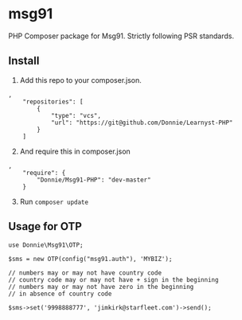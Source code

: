 # msg91

PHP Composer package for Msg91. Strictly following PSR standards.

## Install

1. Add this repo to your composer.json.
```
,
    "repositories": [
        {
            "type": "vcs",
            "url": "https://git@github.com/Donnie/Learnyst-PHP"
        }
    ]
```

2. And require this in composer.json
```
,
    "require": {
        "Donnie/Msg91-PHP": "dev-master"
    }
```

3. Run `composer update`

## Usage for OTP

```
use Donnie\Msg91\OTP;

$sms = new OTP(config("msg91.auth"), 'MYBIZ');

// numbers may or may not have country code
// country code may or may not have + sign in the beginning
// numbers may or may not have zero in the beginning
// in absence of country code

$sms->set('9998888777', 'jimkirk@starfleet.com')->send();
```

